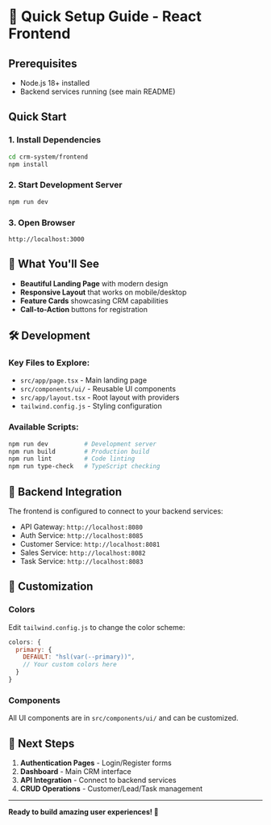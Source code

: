 # 🚀 Quick Setup Guide - React Frontend

## Prerequisites
- Node.js 18+ installed
- Backend services running (see main README)

## Quick Start

### 1. Install Dependencies
```bash
cd crm-system/frontend
npm install
```

### 2. Start Development Server
```bash
npm run dev
```

### 3. Open Browser
```
http://localhost:3000
```

## 🎯 What You'll See

- **Beautiful Landing Page** with modern design
- **Responsive Layout** that works on mobile/desktop
- **Feature Cards** showcasing CRM capabilities
- **Call-to-Action** buttons for registration

## 🛠️ Development

### Key Files to Explore:
- `src/app/page.tsx` - Main landing page
- `src/components/ui/` - Reusable UI components
- `src/app/layout.tsx` - Root layout with providers
- `tailwind.config.js` - Styling configuration

### Available Scripts:
```bash
npm run dev          # Development server
npm run build        # Production build
npm run lint         # Code linting
npm run type-check   # TypeScript checking
```

## 🔗 Backend Integration

The frontend is configured to connect to your backend services:
- API Gateway: `http://localhost:8080`
- Auth Service: `http://localhost:8085`
- Customer Service: `http://localhost:8081`
- Sales Service: `http://localhost:8082`
- Task Service: `http://localhost:8083`

## 🎨 Customization

### Colors
Edit `tailwind.config.js` to change the color scheme:
```js
colors: {
  primary: {
    DEFAULT: "hsl(var(--primary))",
    // Your custom colors here
  }
}
```

### Components
All UI components are in `src/components/ui/` and can be customized.

## 🚀 Next Steps

1. **Authentication Pages** - Login/Register forms
2. **Dashboard** - Main CRM interface
3. **API Integration** - Connect to backend services
4. **CRUD Operations** - Customer/Lead/Task management

---

**Ready to build amazing user experiences! 🎉** 